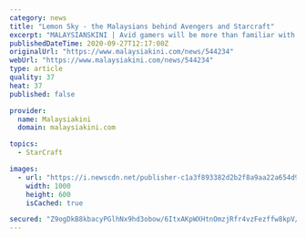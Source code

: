 ```yaml
---
category: news
title: "Lemon Sky - the Malaysians behind Avengers and Starcraft"
excerpt: "MALAYSIANSKINI | Avid gamers will be more than familiar with massive game titles such as the Final Fantasy VII Remake, Spiderman, Last of Us Part II, and Marvel's Avengers. But what they are likely to be oblivious to, is that those are just some of the ..."
publishedDateTime: 2020-09-27T12:17:00Z
originalUrl: "https://www.malaysiakini.com/news/544234"
webUrl: "https://www.malaysiakini.com/news/544234"
type: article
quality: 37
heat: 37
published: false

provider:
  name: Malaysiakini
  domain: malaysiakini.com

topics:
  - StarCraft

images:
  - url: "https://i.newscdn.net/publisher-c1a3f893382d2b2f8a9aa22a654d9c97/2020/09/0dfbe513f072de8230f06f38d3d9a818.jpg"
    width: 1000
    height: 600
    isCached: true

secured: "Z9ogDkB8kbacyPGlhNx9hd3obow/6ItxAKpWXHtnOmzjRfr4vzFezffw8kpV/eXSeNdJaME6y0hvYo9jPNb6ImGta9axP4KJWfBRcpBicik64Swqo18CUikYbGXAXzu61qg+tvHSsSJFK75Qc7WC3zhA98w0O9k8c6HaAZr0F8kSPV8e82cIktEQ3jVHURq7yQkasFP0vAIu3HvNaDaHmlxoMYkCKN+g/ZEeq+sQ9i0TUf/JY7FjjSFtQsD2JOH3emKCwtGfpLwG6aS9TuF/0LVEgtQnxzcMXPt0LF+JXJM9H8ZEmuTtSstBNZC3LhZWcd/18YjCfimDxFrC2Hj+ET8jyHCZ2ojFYfQq/iiZmdY=;8AGZkFq+YBc4ffzFVEvsNg=="
---
```


